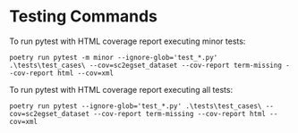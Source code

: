 # Testing Commands

To run pytest with HTML coverage report executing minor tests:
```
poetry run pytest -m minor --ignore-glob='test_*.py' .\tests\test_cases\ --cov=sc2egset_dataset --cov-report term-missing --cov-report html --cov=xml
```

To run pytest with HTML coverage report executing all tests:
```
poetry run pytest --ignore-glob='test_*.py' .\tests\test_cases\ --cov=sc2egset_dataset --cov-report term-missing --cov-report html --cov=xml
```

